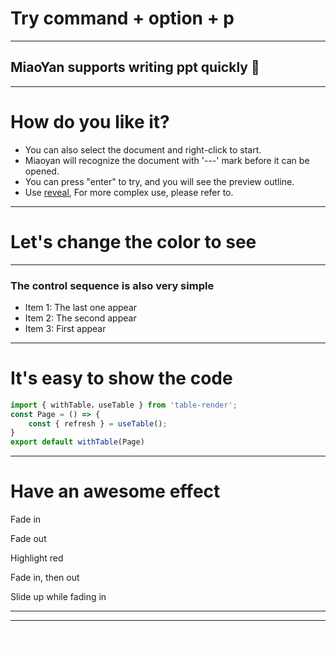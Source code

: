 # Try command + option + p
---
## MiaoYan supports writing ppt quickly 🎉
---
# How do you like it?
- You can also select the document and right-click  to start.
- Miaoyan will recognize the document with '---' mark before it can be opened.
- You can press "enter" to try, and you will see the preview outline.
- Use [reveal](https://revealjs.com/markdown/), For more complex use, please refer to.
---
<!-- .slide: data-background="#F8CB9E" -->
# Let's change the color to see
---
### The control sequence is also very simple
- Item 1: The last one appear <!-- .element: class="fragment" data-fragment-index="3" -->
- Item 2: The second appear <!-- .element: class="fragment" data-fragment-index="2" -->
- Item 3: First appear <!-- .element: class="fragment" data-fragment-index="1" -->
---
# It's easy to show the code

```js [1|2-4|5]
import { withTable，useTable } from 'table-render';
const Page = () => {
    const { refresh } = useTable();
}
export default withTable(Page)
```
---
# Have an awesome effect
<p class="fragment">Fade in</p>
<p class="fragment fade-out">Fade out</p>
<p class="fragment highlight-red">Highlight red</p>
<p class="fragment fade-in-then-out">Fade in, then out</p>
<p class="fragment fade-up">Slide up while fading in</p>

---
<!-- .slide: data-background-iframe="https://miaoyan.app/" -->
<!-- .slide: data-background-interactive -->
---
<!-- .slide: data-background-gradient="radial-gradient(#36563C, #4A674F)" -->
<h3 style="color:#fff">Hope can help you write wonderful words❤️</h3>